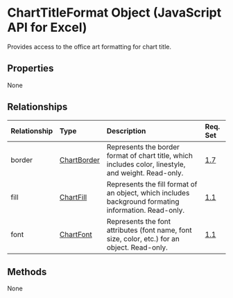 # ChartTitleFormat Object (JavaScript API for Excel)

Provides access to the office art formatting for chart title.

## Properties

None

## Relationships
| Relationship | Type	|Description| Req. Set|
|:---------------|:--------|:----------|:----|
|border|[ChartBorder](chartborder.md)|Represents the border format of chart title, which includes color, linestyle, and weight. Read-only.|[1.7](../requirement-sets/excel-api-requirement-sets.md)|
|fill|[ChartFill](chartfill.md)|Represents the fill format of an object, which includes background formating information. Read-only.|[1.1](../requirement-sets/excel-api-requirement-sets.md)|
|font|[ChartFont](chartfont.md)|Represents the font attributes (font name, font size, color, etc.) for an object. Read-only.|[1.1](../requirement-sets/excel-api-requirement-sets.md)|

## Methods
None

